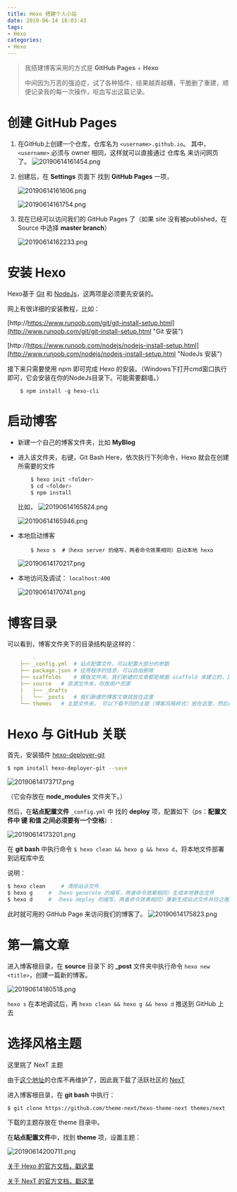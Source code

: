 ```yaml
---
title: Hexo 搭建个人小站
date: 2019-06-14 18:03:43
tags:
- Hexo
categories:
- Hexo
---
```


> 我搭建博客采用的方式是 **GitHub Pages** + **Hexo**
> 
> 中间因为万恶的强迫症，试了各种插件，结果越弄越糟，干脆删了重建，顺便记录我的每一次操作，呕血写出这篇记录。


<!-- more -->

# 创建 GitHub Pages #


1. 在GitHub上创建一个仓库，仓库名为 `<username>.github.io`。 其中，`<username>` 必须与 owner 相同，这样就可以直接通过 仓库名 来访问网页了。
![20190614161454.png](https://i.loli.net/2019/06/14/5d0357a8536b715656.png)

2. 创建后，在 **Settings** 页面下 找到 **GitHub Pages** 一项，

	![20190614161606.png](https://i.loli.net/2019/06/14/5d0357e1f0b4e58703.png)

	![20190614161754.png](https://i.loli.net/2019/06/14/5d03584a029d944311.png)


3. 现在已经可以访问我们的 GitHub Pages 了（如果 site 没有被published，在 Source 中选择 **master branch**）

	![20190614162233.png](https://i.loli.net/2019/06/14/5d035969f1c2951487.png)

# 安装 Hexo #

Hexo基于 [Git](https://git-scm.com/) 和 [NodeJs](http://nodejs.org/)，这两项是必须要先安装的。

网上有很详细的安装教程，比如：

[http://https://www.runoob.com/git/git-install-setup.html](http://www.runoob.com/git/git-install-setup.html "Git 安装")

[http://https://www.runoob.com/nodejs/nodejs-install-setup.html](http://www.runoob.com/nodejs/nodejs-install-setup.html "NodeJs 安装")

接下来只需要使用 npm 即可完成 Hexo 的安装。（Windows下打开cmd窗口执行即可，它会安装在你的NodeJs目录下。可能需要翻墙。）

```shell
    $ npm install -g hexo-cli
```

# 启动博客 #

- 新建一个自己的博客文件夹，比如 **MyBlog**
- 进入该文件夹，右键，Git Bash Here，依次执行下列命令，Hexo 就会在创建所需要的文件

	```bash
		$ hexo init <folder>
		$ cd <folder>
		$ npm install
	```

	比如，
	![20190614165824.png](https://i.loli.net/2019/06/14/5d0361d04bd4428594.png)

	![20190614165946.png](https://i.loli.net/2019/06/14/5d036217276c484540.png)
	
- 本地启动博客

	```shell
		$ hexo s  #（hexo server 的缩写，两者命令效果相同）启动本地 hexo
	```

	![20190614170217.png](https://i.loli.net/2019/06/14/5d0362b3ab66a29395.png)

- 本地访问及调试： `localhost:400`

	![20190614170741.png](https://i.loli.net/2019/06/14/5d0363f3346d635650.png)

# 博客目录 #

可以看到，博客文件夹下的目录结构是这样的：
```yml
		.
	├── _config.yml  # 站点配置文件，可以配置大部分的参数
	├── package.json # 应用程序的信息，可以自由删除
	├── scaffolds    # 模版文件夹。我们新建的文章都是根据 scaffold 来建立的，比如设置文章的标签、分类等。 
	├── source	 # 资源文件夹，存放用户资源
	|   ├── _drafts
	|   └── _posts   # 我们新建的博客文章就放在这里
	└── themes	 # 主题文件夹。 可以下载不同的主题（博客风格样式）放在这里，然后在站点配置文件中设置当前主题，Hexo会根据主题来生成静态页面。
```

# Hexo 与 GitHub 关联 #
首先，安装插件 [hexo-deployer-git](https://github.com/hexojs/hexo-deployer-git)
```bash
$ npm install hexo-deployer-git --save
```
![20190614173717.png](https://i.loli.net/2019/06/14/5d036ae703aab17844.png)

（它会存放在 **node_modules** 文件夹下。）

然后，在**站点配置文件** `_config.yml` 中 找的 **deploy** 项，配置如下（ps：**配置文件中 键 和值 之间必须要有一个空格**）:

![20190614173201.png](https://i.loli.net/2019/06/14/5d0369b0a937d82019.png)

在 **git bash** 中执行命令 `$ hexo clean && hexo g && hexo d`，将本地文件部署到远程库中去

说明：
```bash
$ hexo clean     # 清除站点文件
$ hexo g	 # （hexo generate 的缩写，两者命令效果相同）生成本地静态文件
$ hexo d	 # （hexo deploy 的缩写，两者命令效果相同）重新生成站点文件并将之推送到指定的库分支
```

此时就可用的 GitHub Page 来访问我们的博客了。
![20190614175823.png](https://i.loli.net/2019/06/14/5d036fe7ead1b45819.png)

# 第一篇文章 #

进入博客根目录，在 **source** 目录下 的 **_post** 文件夹中执行命令 `hexo new <title>`，创建一篇新的博客。

![20190614180518.png](https://i.loli.net/2019/06/14/5d0371737fabd35253.png)

`hexo s` 在本地调试后，再 `hexo clean && hexo g && hexo d` 推送到 GitHub 上去



# 选择风格主题 #

这里挑了 NexT 主题

由于[这个地址](https://github.com/iissnan/hexo-theme-next)的仓库不再维护了，因此我下载了活跃社区的 [NexT](https://github.com/theme-next/hexo-theme-next)

进入博客根目录，在 **git bash** 中执行：
```shell
$ git clone https://github.com/theme-next/hexo-theme-next themes/next
```
下载的主题存放在 theme 目录中。


在**站点配置文件**中，找到 **theme** 项，设置主题：

![20190614200711.png](https://i.loli.net/2019/06/14/5d038e111e7e656509.png)

[关于 Hexo 的官方文档，戳这里](https://hexo.io/zh-cn/docs/index.html)

[关于 NexT 的官方文档，戳这里](https://theme-next.iissnan.com/)

